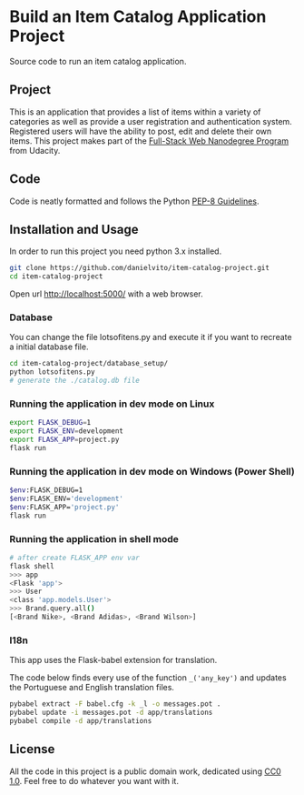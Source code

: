 # Build an Item Catalog Application Project

Source code to run an item catalog application.

## Project

This is an application that provides a list of items within a variety of categories as well as provide a user registration and authentication system. Registered users will have the ability to post, edit and delete their own items.
This project makes part of the [Full-Stack Web Nanodegree Program](https://udacity.com/course/full-stack-web-developer-nanodegree--nd004) from Udacity.

## Code

Code is neatly formatted and follows the Python [PEP-8 Guidelines](http://pep8online.com/).

## Installation and Usage

In order to run this project you need python 3.x installed.

```sh
git clone https://github.com/danielvito/item-catalog-project.git
cd item-catalog-project
```

Open url <http://localhost:5000/> with a web browser.

### Database

You can change the file lotsofitens.py and execute it if you want to recreate a initial database file.

```sh
cd item-catalog-project/database_setup/
python lotsofitens.py
# generate the ./catalog.db file
```

### Running the application in dev mode on Linux

```sh
export FLASK_DEBUG=1
export FLASK_ENV=development
export FLASK_APP=project.py
flask run
```

### Running the application in dev mode on Windows (Power Shell)

```sh
$env:FLASK_DEBUG=1
$env:FLASK_ENV='development'
$env:FLASK_APP='project.py'
flask run
```

### Running the application in shell mode

```sh
# after create FLASK_APP env var
flask shell
>>> app
<Flask 'app'>
>>> User
<class 'app.models.User'>
>>> Brand.query.all()
[<Brand Nike>, <Brand Adidas>, <Brand Wilson>]
```

### I18n

This app uses the Flask-babel extension for translation.

The code below finds every use of the function `_('any_key')` and updates the Portuguese and English translation files.

```sh
pybabel extract -F babel.cfg -k _l -o messages.pot .
pybabel update -i messages.pot -d app/translations
pybabel compile -d app/translations
```

## License

All the code in this project is a public domain work, dedicated using [CC0 1.0](https://creativecommons.org/publicdomain/zero/1.0/). Feel free to do whatever you want with it.